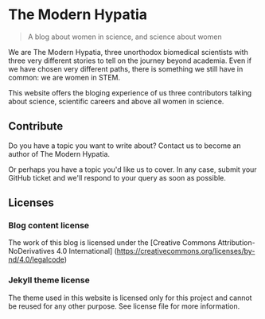 # The Modern Hypatia
> A blog about women in science, and science about women

We are The Modern Hypatia, three unorthodox biomedical scientists with three very different stories to tell on the journey beyond academia. Even if we have chosen very different paths, there is something we still have in common: we are women in STEM.

This website offers the bloging experience of us three contributors talking about science, scientific careers and above all women in science. 

## Contribute

Do you have a topic you want to write about? Contact us to become an author of The Modern Hypatia.

Or perhaps you have a topic you'd like us to cover. In any case, submit your GitHub ticket and we'll respond to your query as soon as possible.

## Licenses 

### Blog content license
The work of this blog is licensed under the [Creative Commons Attribution-NoDerivatives 4.0 International] (https://creativecommons.org/licenses/by-nd/4.0/legalcode)

### Jekyll theme license
The theme used in this website is licensed only for this project and cannot be reused for any other purpose. See license file for more information. 
